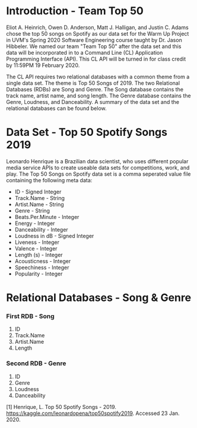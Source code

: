 # Introduction - Team Top 50

Eliot A. Heinrich, Owen D. Anderson, Matt J. Halligan, and Justin C. Adams chose the top 50 songs on Spotify as our data set for the Warm Up Project in UVM's Spring 2020 Software Engineering course taught by Dr. Jason Hibbeler. We named our team "Team Top 50" after the data set and this data will be incorporated in to a Command Line (CL) Application Programming Interface (API). This CL API will be turned in for class credit by 11:59PM 19 February 2020.

The CL API requires two relational databases with a common theme from a single data set. The theme is Top 50 Songs of 2019. The two Relational Databases (RDBs) are Song and Genre. The Song database contains the track name, artist name, and song length. The Genre database contains the Genre, Loudness, and Danceability. A summary of the data set and the relational databases can be found below.

# Data Set - Top 50 Spotify Songs 2019

Leonardo Henrique is a Brazilian data scientist, who uses different popular media service APIs to create useable data sets for competitions, work, and play. The Top 50 Songs on Spotify data set is a comma seperated value file containing the following meta data:

<ul>
  <li>ID - Signed Integer</li>
  <li>Track.Name - String</li>
  <li>Artist.Name - String</li>
  <li>Genre - String</li>
  <li>Beats.Per.Minute - Integer</li>
  <li>Energy - Integer</li>
  <li>Danceability - Integer</li>
  <li>Loudness in dB - Signed Integer</li>
  <li>Liveness - Integer</li>
  <li>Valence - Integer</li>
  <li>Length (s) - Integer</li>
  <li>Acousticness - Integer</li>
  <li>Speechiness - Integer</li>
  <li>Popularity - Integer</li>
</ul>

# Relational Databases - Song & Genre

### First RDB - Song
<ol>
  <li>ID</li>
  <li>Track.Name</li>
  <li>Artist.Name</li>
  <li>Length</li>
</ol>

### Second RDB - Genre
<ol>
  <li>ID</li>
  <li>Genre</li>
  <li>Loudness</li>
  <li>Danceability</li>
</ol>

<a id="1">[1]</a>
Henrique, L. Top 50 Spotify Songs - 2019. https://kaggle.com/leonardopena/top50spotify2019. Accessed 23 Jan. 2020.
